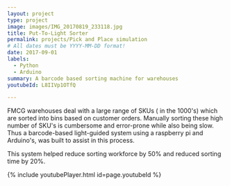 ```yaml
---
layout: project
type: project
image: images/IMG_20170819_233118.jpg
title: Put-To-Light Sorter
permalink: projects/Pick and Place simulation
# All dates must be YYYY-MM-DD format!
date: 2017-09-01
labels:
  - Python
  - Arduino
summary: A barcode based sorting machine for warehouses 
youtubeId: L8IIVp1OTfQ

---
```


FMCG warehouses deal with a large range of SKUs ( in the 1000's) which are sorted into bins based on customer orders. Manually sorting these high number of SKU's is cumbersome and error-prone while also being slow. Thus a barcode-based light-guided system using a raspberry pi and Arduino's, was built to assist in this process.
<br>

This system helped reduce sorting workforce by 50% and reduced sorting time by 20%.

{% include youtubePlayer.html id=page.youtubeId %}

